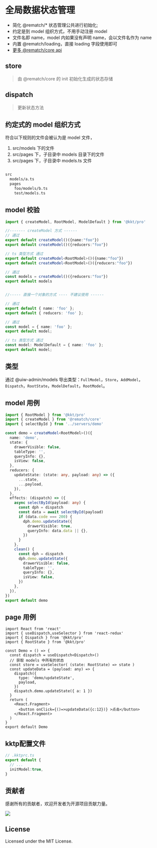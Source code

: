 # 全局数据状态管理

  - 简化 @rematch/* 状态管理公共进行初始化;
  - 约定是到 model 组织方式，不用手动注册 model
  - 文件名即 name，model 内如果没有声明 name，会以文件名作为 name
  - 内置 @rematch/loading，直接 loading 字段使用即可
  - [更多 @rematch/core api](https://rematchjs.org/docs/api-reference)

## store  

> 由 @rematch/core 的 init 初始化生成的状态存储

## dispatch

> 更新状态方法


## 约定式的 model 组织方式

符合以下规则的文件会被认为是 model 文件，

  1. src/models 下的文件
  2. src/pages 下，子目录中 models 目录下的文件
  3. src/pages 下，子目录中 models.ts 文件

```txt

src
  models/a.ts
  pages
    foo/models/b.ts
    test/models.ts

```

## model 校验

```ts
import { createModel, RootModel, ModelDefault } from '@kkt/pro'

//------- createModel 方式 ------ 
// 通过
export default createModel()({name:"foo"})
export default createModel()({reducers:"foo"})

// ts 类型方式 通过
export default createModel<RootModel>()({name:"foo"})
export default createModel<RootModel>()({reducers:"foo"})

// 通过
const models = createModel()({reducers:"foo"})
export default models


//----- 直接一个对象的方式 ---- 不建议使用 ------

// 通过
export default { name: 'foo' };
export default { reducers: 'foo' };

// 通过
const model = { name: 'foo' };
export default model;

// ts 类型方式 通过
const model: ModelDefault = { name: 'foo' };
export default model;

```


## 类型

通过 @uiw-admin/models 导出类型：`FullModel`，`Store`，`AddModel`，`Dispatch`，`RootState`，`ModelDefault`，`RootModel`。

## model 用例

```ts
import { RootModel } from '@kkt/pro'
import { createModel } from '@rematch/core'
import { selectById } from '../servers/demo'

const demo = createModel<RootModel>()({
  name: 'demo',
  state: {
    drawerVisible: false,
    tableType: '',
    queryInfo: {},
    isView: false,
  },
  reducers: {
    updateState: (state: any, payload: any) => ({
      ...state,
      ...payload,
    }),
  },
  effects: (dispatch) => ({
    async selectById(payload: any) {
      const dph = dispatch
      const data = await selectById(payload)
      if (data.code === 200) {
        dph.demo.updateState({
          drawerVisible: true,
          queryInfo: data.data || {},
        })
      }
    },
    clean() {
      const dph = dispatch
      dph.demo.updateState({
        drawerVisible: false,
        tableType: '',
        queryInfo: {},
        isView: false,
      })
    },
  }),
})
export default demo


```


## page 用例

```tsx
import React from 'react'
import { useDispatch,useSelector } from 'react-redux'
import { Dispatch } from '@kkt/pro'
import { RootState } from '@kkt/pro'

const Demo = () => {
  const dispatch = useDispatch<Dispatch>()
  // 获取 models 中所有的状态
  const store = useSelector( (state: RootState) => state )
  const updateData = (payload: any) => {
    dispatch({
      type: 'demo/updateState',
      payload,
    })
    dispatch.demo.updateState({ a: 1 })
  }
  return (
    <React.Fragment>
      <button onClick={()=>updateData({c:12})} >点击</button>
    </React.Fragment>
  )
}
export default Demo

```

## kktp配置文件

```ts
// .kktprc.ts
export default {
  // ...
  initModel:true,
}
```

## 贡献者

感谢所有的贡献者，欢迎开发者为开源项目贡献力量。

<a href="https://github.com/uiwjs/uiw-admin/graphs/contributors">
  <img src="https://uiwjs.github.io/uiw-admin/CONTRIBUTORS.svg" />
</a>

## License

Licensed under the MIT License.
